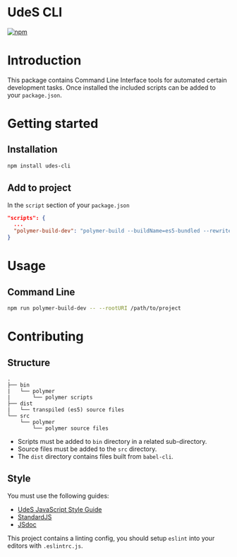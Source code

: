 UdeS CLI
========

[![npm](https://img.shields.io/npm/v/udes-cli.svg?style=flat-square)](https://www.npmjs.com/package/udes-cli)

# Introduction
This package contains Command Line Interface tools for automated certain
development tasks. Once installed the included scripts can be added to your `package.json`.

# Getting started
## Installation
```bash
npm install udes-cli
```

## Add to project
In the `script` section of your `package.json`
```json
"scripts": {
  ...
  "polymer-build-dev": "polymer-build --buildName=es5-bundled --rewriteBuildDev"
}
```

# Usage
## Command Line
```bash
npm run polymer-build-dev -- --rootURI /path/to/project
``` 

# Contributing
## Structure
```
.
├── bin
|   └── polymer
|       └── polymer scripts
├── dist
|   └── transpiled (es5) source files
└── src
    └── polymer
        └── polymer source files
```
* Scripts must be added to `bin` directory in a related sub-directory.
* Source files must be added to the `src` directory.
* The `dist` directory contains files built from `babel-cli`.

## Style
You must use the following guides:
* [UdeS JavaScript Style Guide](https://www.npmjs.com/package/eslint-config-udes)
* [StandardJS](https://standardjs.com/)
* [JSdoc](http://usejsdoc.org/)

This project contains a linting config, you should setup `eslint` into your
editors with `.eslintrc.js`.
